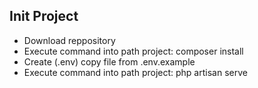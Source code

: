## Init Project

-  Download reppository
-  Execute command into path project: composer install
-  Create (.env) copy file from .env.example
-  Execute command into path project: php artisan serve
